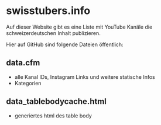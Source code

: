 swisstubers.info
=============
Auf dieser Website gibt es eine Liste mit YouTube Kanäle die schweizerdeutschen Inhalt publizieren.

Hier auf GitHub sind folgende Dateien öffentlich:

data.cfm
-------
* alle Kanal IDs, Instagram Links und weitere statische Infos
* Kategorien

data_tablebodycache.html
-------
* generiertes html des table body